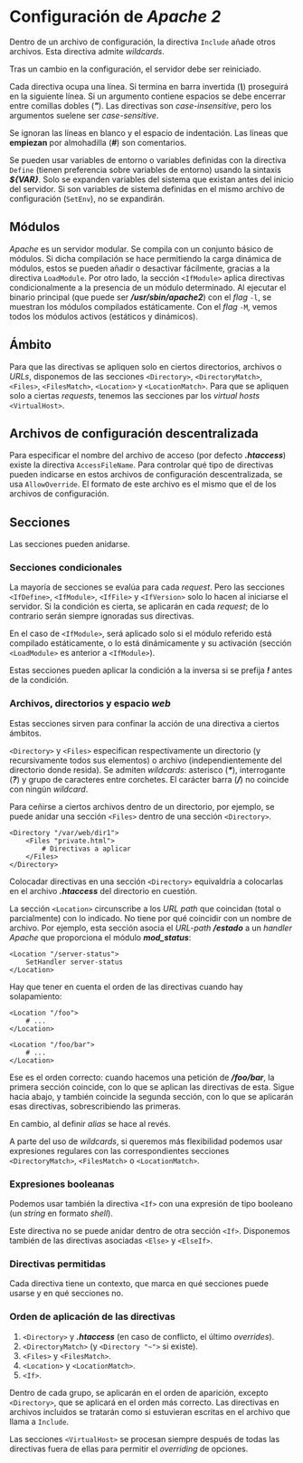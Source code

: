 # Configuración de *Apache 2*

Dentro de un archivo de configuración, la directiva `Include` añade otros archivos. Esta directiva admite *wildcards*.

Tras un cambio en la configuración, el servidor debe ser reiniciado.

Cada directiva ocupa una línea. Si termina en barra invertida (***\\***) proseguirá en la siguiente línea. Si un argumento contiene espacios se debe encerrar entre comillas dobles (***\"***). Las directivas son *case-insensitive*, pero los argumentos suelene ser *case-sensitive*.

Se ignoran las líneas en blanco y el espacio de indentación. Las líneas que **empiezan** por almohadilla (***\#***) son comentarios.

Se pueden usar variables de entorno o variables definidas con la directiva `Define` (tienen preferencia sobre variables de entorno) usando la sintaxis ***\${VAR}***. Solo se expanden variables del sistema que existan antes del inicio del servidor. Si son variables de sistema definidas en el mismo archivo de configuración (`SetEnv`), no se expandirán.

## Módulos

*Apache* es un servidor modular. Se compila con un conjunto básico de módulos. Si dicha compilación se hace permitiendo la carga dinámica de módulos, estos se pueden añadir o desactivar fácilmente, gracias a la directiva `LoadModule`. Por otro lado, la sección `<IfModule>` aplica directivas condicionalmente a la presencia de un módulo determinado. Al ejecutar el binario principal (que puede ser ***/usr/sbin/apache2***) con el *flag* `-l`, se muestran los módulos compilados estáticamente. Con el *flag* `-M`, vemos todos los módulos activos (estáticos y dinámicos).

## Ámbito

Para que las directivas se apliquen solo en ciertos directorios, archivos o *URLs*, disponemos de las secciones `<Directory>`, `<DirectoryMatch>`, `<Files>`, `<FilesMatch>`, `<Location>` y `<LocationMatch>`. Para que se apliquen solo a ciertas *requests*, tenemos las secciones par los *virtual hosts* `<VirtualHost>`.

## Archivos de configuración descentralizada

Para especificar el nombre del archivo de acceso (por defecto ***.htaccess***) existe la directiva `AccessFileName`. Para controlar qué tipo de directivas pueden indicarse en estos archivos de configuración descentralizada, se usa `AllowOverride`. El formato de este archivo es el mismo que el de los archivos de configuración.

## Secciones

Las secciones pueden anidarse.

### Secciones condicionales

La mayoría de secciones se evalúa para cada *request*. Pero las secciones `<IfDefine>`, `<IfModule>`, `<IfFile>` y `<IfVersion>` solo lo hacen al iniciarse el servidor. Si la condición es cierta, se aplicarán en cada *request*; de lo contrario serán siempre ignoradas sus directivas.

En el caso de `<IfModule>`, será aplicado solo si el módulo referido está compilado estáticamente, o lo está dinámicamente y su activación (sección `<LoadModule>` es anterior a `<IfModule>`).

Estas secciones pueden aplicar la condición a la inversa si se prefija ***!*** antes de la condición.

### Archivos, directorios y espacio *web*

Estas secciones sirven para confinar la acción de una directiva a ciertos ámbitos.

`<Directory>` y `<Files>` especifican respectivamente un directorio (y recursivamente todos sus elementos) o archivo (independientemente del directorio donde resida). Se admiten *wildcards*: asterisco (***\****), interrogante (***?***) y grupo de caracteres entre corchetes. El carácter barra (***/***) no coincide con ningún *wildcard*.

Para ceñirse a ciertos archivos dentro de un directorio, por ejemplo, se puede anidar una sección `<Files>` dentro de una sección `<Directory>`.

```
<Directory "/var/web/dir1">
    <Files "private.html">
        # Directivas a aplicar
    </Files>
</Directory>
```

Colocadar directivas en una sección `<Directory>` equivaldría a colocarlas en el archivo ***.htaccess*** del directorio en cuestión.

La sección `<Location>` circunscribe a los *URL path* que coincidan (total o parcialmente) con lo indicado. No tiene por qué coincidir con un nombre de archivo. Por ejemplo, esta sección asocia el *URL-path* ***/estado*** a un *handler Apache* que proporciona el módulo ***mod_status***:

```
<Location "/server-status">
    SetHandler server-status
</Location>
```

Hay que tener en cuenta el orden de las directivas cuando hay solapamiento:

```
<Location "/foo">
    # ...
</Location>

<Location "/foo/bar">
    # ...
</Location>
```

Ese es el orden correcto: cuando hacemos una petición de ***/foo/bar***, la primera sección coincide, con lo que se aplican las directivas de esta. Sigue hacia abajo, y también coincide la segunda sección, con lo que se aplicarán esas directivas, sobrescribiendo las primeras.

En cambio, al definir *alias* se hace al revés.

A parte del uso de *wildcards*, si queremos más flexibilidad podemos usar expresiones regulares con las correspondientes secciones `<DirectoryMatch>`, `<FilesMatch>` o `<LocationMatch>`.

### Expresiones booleanas

Podemos usar también la directiva `<If>` con una expresión de tipo booleano (un *string* en formato *shell*).

Este directiva no se puede anidar dentro de otra sección `<If>`. Disponemos también de las directivas asociadas `<Else>` y `<ElseIf>`.

### Directivas permitidas

Cada directiva tiene un contexto, que marca en qué secciones puede usarse y en qué secciones no.

### Orden de aplicación de las directivas

1. `<Directory>` y ***.htaccess*** (en caso de conflicto, el último *overrides*).
2. `<DirectoryMatch>` (y `<Directory "~">` si existe).
3. `<Files>` y `<FilesMatch>`.
4. `<Location>` y `<LocationMatch>`.
5. `<If>`.

Dentro de cada grupo, se aplicarán en el orden de aparición, excepto `<Directory>`, que se aplicará en el orden más correcto. Las directivas en archivos incluidos se tratarán como si estuvieran escritas en el archivo que llama a `Include`.

Las secciones `<VirtualHost>` se procesan siempre después de todas las directivas fuera de ellas para permitir el *overriding* de opciones.
